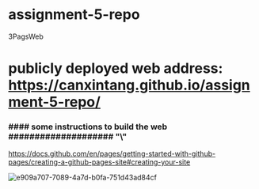 # assignment-5-repo

3PagsWeb

# publicly deployed web address: https://canxintang.github.io/assignment-5-repo/

### \####   some instructions to build the web    \####################   "\\"

https://docs.github.com/en/pages/getting-started-with-github-pages/creating-a-github-pages-site#creating-your-site

![e909a707-7089-4a7d-b0fa-751d43ad84cf](file:///C:/Users/canxi/OneDrive/Pictures/Typedown/e909a707-7089-4a7d-b0fa-751d43ad84cf.png)
